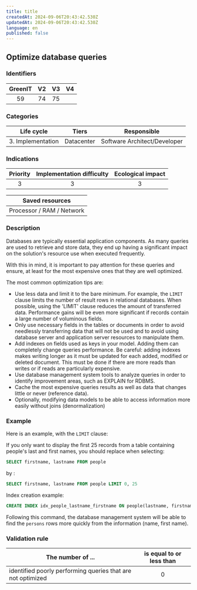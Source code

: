 ```yaml
---
title: title
createdAt: 2024-09-06T20:43:42.530Z
updatedAt: 2024-09-06T20:43:42.530Z
language: en
published: false
---
```

## Optimize database queries

### Identifiers

| GreenIT | V2  | V3  |  V4  |
|:-------:|:---:|:---:|:----:|
|   59    |  74 | 75  |      |

### Categories

|    Life cycle     |   Tiers    |         Responsible          |
|:-----------------:|:----------:|:----------------------------:|
| 3. Implementation | Datacenter | Software Architect/Developer |

### Indications

|      Priority      | Implementation difficulty | Ecological impact |
|:------------------:|:-------------------------:|:-----------------:|
|         3          |             3             |         3         |

|                      Saved resources                      |
|:---------------------------------------------------------:|
|                 Processor / RAM / Network                 |

### Description

Databases are typically essential application components. As many queries are used to retrieve and store data, 
they end up having a significant impact on the solution's resource use when executed frequently.

With this in mind, it is important to pay attention for these queries and ensure, at least for the most expensive ones that they are well optimized.

The most common optimization tips are:

  - Use less data and limit it to the bare minimum. For example, the `LIMIT` clause limits the number of result rows in relational databases. When possible, using the 'LIMIT' clause reduces the amount of transferred data. Performance gains will be even more significant if records contain a large number of voluminous fields.
  - Only use necessary fields in the tables or documents in order to avoid needlessly transferring data that will not be used and to avoid using database server and application server resources to manipulate them.
  - Add indexes on fields used as keys in your model. Adding them can completely change queries performance. Be careful: adding indexes makes writing longer as it must be updated for each added, modified or deleted document. This must be done if there are more reads than writes or if reads are particularly expensive.
  - Use database management system tools to analyze queries in order to identify improvement areas, such as EXPLAIN for RDBMS.
  - Cache the most expensive queries results as well as data that changes little or never (reference data).
  - Optionally, modifying data models to be able to access information more easily without joins (denormalization)

### Example

Here is an example, with the `LIMIT` clause:

If you only want to display the first 25 records from a table containing people's last and first names, you should replace when selecting:
```sql
SELECT firstname, lastname FROM people
```
by :
```sql
SELECT firstname, lastname FROM people LIMIT 0, 25
```

Index creation example:

```sql
CREATE INDEX idx_people_lastname_firstname ON people(lastname, firstname)
```

Following this command, the database management system will be able to find the `persons` rows more quickly from the information (name, first name).


### Validation rule

| The number of ...                                           | is equal to or less than |  
|-------------------------------------------------------------|:------------------------:|
| identified poorly performing queries that are not optimized |            0             |
